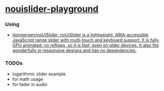 [nouislider-playground](https://dirkarnez.github.io/nouislider-playground)
==========================================================================
### Using
- [leongersen/noUiSlider: noUiSlider is a lightweight, ARIA-accessible JavaScript range slider with multi-touch and keyboard support. It is fully GPU animated: no reflows, so it is fast; even on older devices. It also fits wonderfully in responsive designs and has no dependencies.](https://github.com/leongersen/noUiSlider)

### TODOs
-  logarithmic slider example
  - for math usage
  - for fader in audio 
